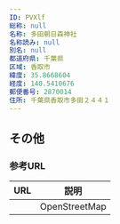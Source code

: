 ```yaml
---
ID: PVXlf
総称: null
名称: 多田朝日森神社
名称読み: null
別名: null
都道府県: 千葉県
区域: 香取市
緯度: 35.8668604
経度: 140.5410676
郵便番号: 2870014
住所: 千葉県香取市多田２４４１
---
```


## その他

### 参考URL

| URL | 説明          |
| --- | ------------- |
|     | OpenStreetMap |
